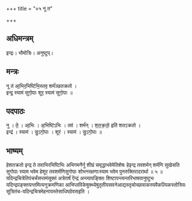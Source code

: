 +++
title = "०५ नू त"

+++
## अधिमन्त्रम्
इन्द्रः। भौमोत्रिः। अनुष्टुप्।

## मन्त्रः
नू त॑ आ॒भिर॒भिष्टि॑भि॒स्तव॒ शर्म॑ञ्छतक्रतो ।  
इन्द्र॒ स्याम॑ सुगो॒पाः शूर॒ स्याम॑ सुगो॒पाः ॥

## पदपाठः
नु । ते॒ । आ॒भिः । अ॒भिष्टि॑ऽभिः । तव॑ । शर्म॑न् । श॒त॒क्र॒तो॒ इति॑ शतऽक्रतो ।  
इन्द्र॑ । स्याम॑ । सु॒ऽगो॒पाः । शूर॑ । स्याम॑ । सु॒ऽगो॒पाः ॥

## भाष्यम्
हेशतक्रतो इन्द्र ते तवाभिरभिष्टिभिः अभिगमनैर्नु शीघ्रं समृद्धाभवेमेतिशेषः हेइन्द्र तवशर्मन् शर्मणि सुखेसति सुगोपाः स्याम भवेम हेशूर तवशर्मणिसुगोपाः शोभनरक्षणाःस्याम भवेम पुनरुक्तिरादरार्था ॥ ५ ॥यदिन्द्रचित्रेतिपंचर्चंसप्तमंसूक्तं अत्रेरार्षं ऎन्द्रं अन्त्यापङ्क्तिः शिष्टापन्त्यन्तरिभाषयानुष्टुभः यदिन्द्रपङ्क्तयन्तमित्यनुक्रमणिका आभिप्लविकेषुक्थ्येषुतृतीयसवनेआद्यस्तृचोच्छावाकस्यवैकल्पिकस्तोत्रियः सूत्रितंच-यदिन्द्रचित्रमेहनायस्तेसाधिष्ठोवसइति ।